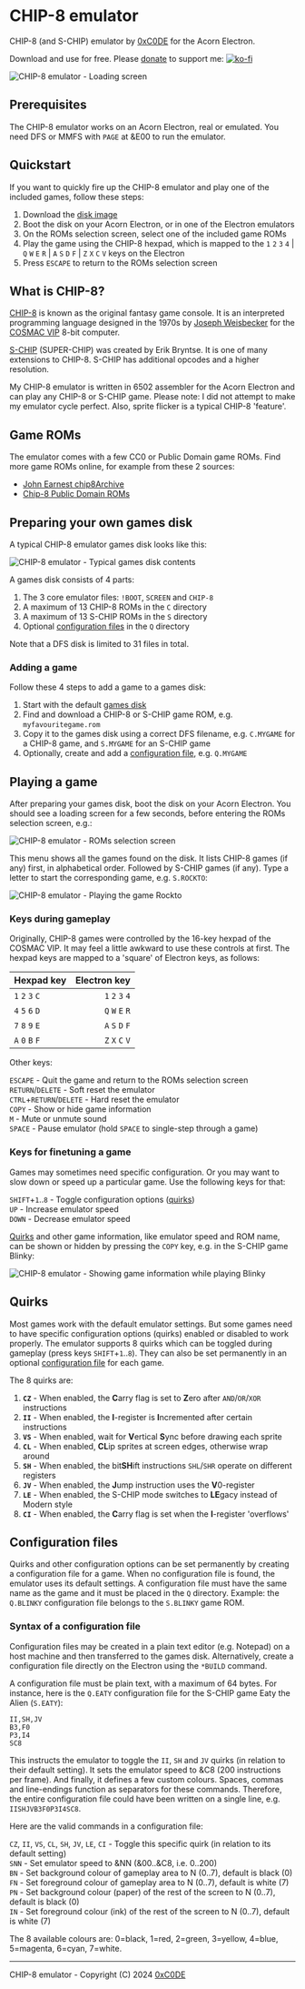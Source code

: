 # CHIP-8 emulator

CHIP-8 (and S-CHIP) emulator by [0xC0DE](https://twitter.com/0xC0DE6502) for the Acorn Electron.

Download and use for free. Please [donate](https://ko-fi.com/S6S33YYQ7) to support me: [![ko-fi](https://ko-fi.com/img/githubbutton_sm.svg)](https://ko-fi.com/S6S33YYQ7)

![CHIP-8 emulator - Loading screen](https://github.com/0xC0DE6502/CHIP-8-releases/blob/main/res/screenshot1.png?raw=true)

## Prerequisites

The CHIP-8 emulator works on an Acorn Electron, real or emulated. You need DFS or MMFS with `PAGE` at &E00 to run the emulator. 

## Quickstart

If you want to quickly fire up the CHIP-8 emulator and play one of the included games, follow these steps:

1. Download the [disk image](https://github.com/0xC0DE6502/CHIP-8-releases/raw/main/CHIP-8.ssd)
2. Boot the disk on your Acorn Electron, or in one of the Electron emulators
3. On the ROMs selection screen, select one of the included game ROMs
4. Play the game using the CHIP-8 hexpad, which is mapped to the `1` `2` `3` `4` | `Q` `W` `E` `R` | `A` `S` `D` `F` | `Z` `X` `C` `V` keys on the Electron
5. Press `ESCAPE` to return to the ROMs selection screen

## What is CHIP-8?

[CHIP-8](https://en.wikipedia.org/wiki/CHIP-8) is known as the original fantasy game console. It is an interpreted programming language designed in the 1970s by [Joseph Weisbecker](https://en.wikipedia.org/wiki/Joseph_Weisbecker) for the [COSMAC VIP](https://en.wikipedia.org/wiki/COSMAC_VIP) 8-bit computer.

[S-CHIP](https://en.wikipedia.org/wiki/CHIP-8#CHIP-8_extensions_and_variations) (SUPER-CHIP) was created by Erik Bryntse. It is one of many extensions to CHIP-8. S-CHIP has additional opcodes and a higher resolution.

My CHIP-8 emulator is written in 6502 assembler for the Acorn Electron and can play any CHIP-8 or S-CHIP game. Please note: I did not attempt to make my emulator cycle perfect. Also, sprite flicker is a typical CHIP-8 'feature'.

## Game ROMs

The emulator comes with a few CC0 or Public Domain game ROMs. Find more game ROMs online, for example from these 2 sources:
* [John Earnest chip8Archive](https://github.com/JohnEarnest/chip8Archive)
* [Chip-8 Public Domain ROMs](https://www.zophar.net/pdroms/chip8.html)

## Preparing your own games disk

A typical CHIP-8 emulator games disk looks like this:

![CHIP-8 emulator - Typical games disk contents](https://github.com/0xC0DE6502/CHIP-8-releases/blob/main/res/screenshot5.png?raw=true)

A games disk consists of 4 parts:

1. The 3 core emulator files: `!BOOT`, `SCREEN` and `CHIP-8`
2. A maximum of 13 CHIP-8 ROMs in the `C` directory
3. A maximum of 13 S-CHIP ROMs in the `S` directory
4. Optional [configuration files](#configuration-files) in the `Q` directory

Note that a DFS disk is limited to 31 files in total.

### Adding a game

Follow these 4 steps to add a game to a games disk:

1. Start with the default [games disk](https://github.com/0xC0DE6502/CHIP-8-releases/raw/main/CHIP-8.ssd)
2. Find and download a CHIP-8 or S-CHIP game ROM, e.g. `myfavouritegame.rom`
3. Copy it to the games disk using a correct DFS filename, e.g. `C.MYGAME` for a CHIP-8 game, and `S.MYGAME` for an S-CHIP game
4. Optionally, create and add a [configuration file](#configuration-files), e.g. `Q.MYGAME`

## Playing a game

After preparing your games disk, boot the disk on your Acorn Electron. You should see a loading screen for a few seconds, before entering the ROMs selection screen, e.g.:

![CHIP-8 emulator - ROMs selection screen](https://github.com/0xC0DE6502/CHIP-8-releases/blob/main/res/screenshot2.png?raw=true)

This menu shows all the games found on the disk. It lists CHIP-8 games (if any) first, in alphabetical order. Followed by S-CHIP games (if any). Type a letter to start the corresponding game, e.g. `S.ROCKTO`:

![CHIP-8 emulator - Playing the game Rockto](https://github.com/0xC0DE6502/CHIP-8-releases/blob/main/res/screenshot3.png?raw=true)

### Keys during gameplay

Originally, CHIP-8 games were controlled by the 16-key hexpad of the COSMAC VIP. It may feel a little awkward to use these controls at first. The hexpad keys are mapped to a 'square' of Electron keys, as follows:

| Hexpad key | Electron key |
| :--- | ---: |
| `1` `2` `3` `C` | `1` `2` `3` `4` |
| `4` `5` `6` `D` | `Q` `W` `E` `R` |
| `7` `8` `9` `E` | `A` `S` `D` `F` |
| `A` `0` `B` `F` | `Z` `X` `C` `V` |

Other keys:

`ESCAPE` - Quit the game and return to the ROMs selection screen  
`RETURN`/`DELETE` - Soft reset the emulator  
`CTRL`+`RETURN`/`DELETE` - Hard reset the emulator  
`COPY` - Show or hide game information  
`M` - Mute or unmute sound  
`SPACE` - Pause emulator (hold `SPACE` to single-step through a game)  

### Keys for finetuning a game

Games may sometimes need specific configuration. Or you may want to slow down or speed up a particular game. Use the following keys for that:

`SHIFT`+`1`..`8` - Toggle configuration options ([quirks](#quirks))  
`UP` - Increase emulator speed  
`DOWN` - Decrease emulator speed  

[Quirks](#quirks) and other game information, like emulator speed and ROM name, can be shown or hidden by pressing the `COPY` key, e.g. in the S-CHIP game Blinky:

![CHIP-8 emulator - Showing game information while playing Blinky](https://github.com/0xC0DE6502/CHIP-8-releases/blob/main/res/screenshot4.png?raw=true)

## Quirks

Most games work with the default emulator settings. But some games need to have specific configuration options (quirks) enabled or disabled to work properly. The emulator supports 8 quirks which can be toggled during gameplay (press keys `SHIFT`+`1`..`8`). They can also be set permanently in an optional [configuration file](#configuration-files) for each game. 

The 8 quirks are:
1. **`CZ`** - When enabled, the **C**arry flag is set to **Z**ero after `AND`/`OR`/`XOR` instructions
2. **`II`** - When enabled, the **I**-register is **I**ncremented after certain instructions
3. **`VS`** - When enabled, wait for **V**ertical **S**ync before drawing each sprite
4. **`CL`** - When enabled, **CL**ip sprites at screen edges, otherwise wrap around
5. **`SH`** - When enabled, the bit**SH**ift instructions `SHL`/`SHR` operate on different registers
6. **`JV`** - When enabled, the **J**ump instruction uses the **V**0-register
7. **`LE`** - When enabled, the S-CHIP mode switches to **LE**gacy instead of Modern style
8. **`CI`** - When enabled, the **C**arry flag is set when the **I**-register 'overflows'

## Configuration files

Quirks and other configuration options can be set permanently by creating a configuration file for a game. When no configuration file is found, the emulator uses its default settings. A configuration file must have the same name as the game and it must be placed in the `Q` directory. Example: the `Q.BLINKY` configuration file belongs to the `S.BLINKY` game ROM.

### Syntax of a configuration file

Configuration files may be created in a plain text editor (e.g. Notepad) on a host machine and then transferred to the games disk. Alternatively, create a configuration file directly on the Electron using the `*BUILD` command.

A configuration file must be plain text, with a maximum of 64 bytes. For instance, here is the `Q.EATY` configuration file for the S-CHIP game Eaty the Alien (`S.EATY`):

```
II,SH,JV
B3,F0
P3,I4
SC8
```

This instructs the emulator to toggle the `II`, `SH` and `JV` quirks (in relation to their default setting). It sets the emulator speed to &C8 (200 instructions per frame). And finally, it defines a few custom colours. Spaces, commas and line-endings function as separators for these commands. Therefore, the entire configuration file could have been written on a single line, e.g. `IISHJVB3F0P3I4SC8`.

Here are the valid commands in a configuration file:

`CZ`, `II`, `VS`, `CL`, `SH`, `JV`, `LE`, `CI` - Toggle this specific quirk (in relation to its default setting)  
`SNN` - Set emulator speed to &NN (&00..&C8, i.e. 0..200)  
`BN` - Set background colour of gameplay area to N (0..7), default is black (0)  
`FN` - Set foreground colour of gameplay area to N (0..7), default is white (7)  
`PN` - Set background colour (paper) of the rest of the screen to N (0..7), default is black (0)  
`IN` - Set foreground colour (ink) of the rest of the screen to N (0..7), default is white (7)  

The 8 available colours are: 0=black, 1=red, 2=green, 3=yellow, 4=blue, 5=magenta, 6=cyan, 7=white.

---

CHIP-8 emulator - Copyright (C) 2024 [0xC0DE](https://twitter.com/0xC0DE6502)  
